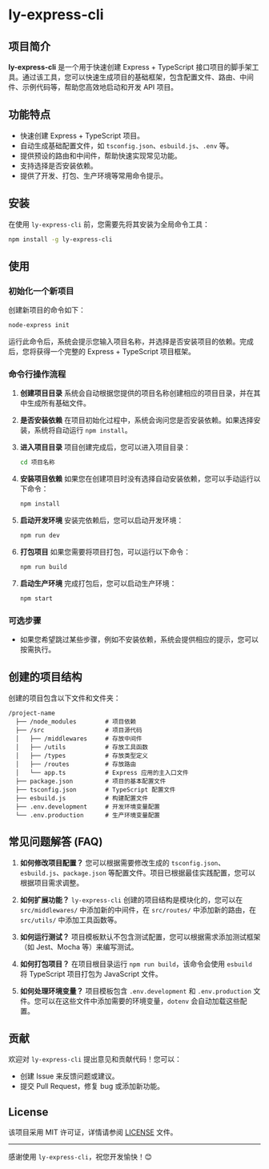 # ly-express-cli

## 项目简介

**ly-express-cli** 是一个用于快速创建 Express + TypeScript 接口项目的脚手架工具。通过该工具，您可以快速生成项目的基础框架，包含配置文件、路由、中间件、示例代码等，帮助您高效地启动和开发 API 项目。

## 功能特点

- 快速创建 Express + TypeScript 项目。
- 自动生成基础配置文件，如 `tsconfig.json`、`esbuild.js`、`.env` 等。
- 提供预设的路由和中间件，帮助快速实现常见功能。
- 支持选择是否安装依赖。
- 提供了开发、打包、生产环境等常用命令提示。

## 安装

在使用 `ly-express-cli` 前，您需要先将其安装为全局命令工具：

```bash
npm install -g ly-express-cli
```

## 使用

### 初始化一个新项目

创建新项目的命令如下：

```bash
node-express init
```

运行此命令后，系统会提示您输入项目名称，并选择是否安装项目的依赖。完成后，您将获得一个完整的 Express + TypeScript 项目框架。

### 命令行操作流程

1. **创建项目目录**
   系统会自动根据您提供的项目名称创建相应的项目目录，并在其中生成所有基础文件。
   
2. **是否安装依赖**
   在项目初始化过程中，系统会询问您是否安装依赖。如果选择安装，系统将自动运行 `npm install`。

3. **进入项目目录**
   项目创建完成后，您可以进入项目目录：

   ```bash
   cd 项目名称
   ```

4. **安装项目依赖**
   如果您在创建项目时没有选择自动安装依赖，您可以手动运行以下命令：

   ```bash
   npm install
   ```

5. **启动开发环境**
   安装完依赖后，您可以启动开发环境：

   ```bash
   npm run dev
   ```

6. **打包项目**
   如果您需要将项目打包，可以运行以下命令：

   ```bash
   npm run build
   ```

7. **启动生产环境**
   完成打包后，您可以启动生产环境：

   ```bash
   npm start
   ```

### 可选步骤

- 如果您希望跳过某些步骤，例如不安装依赖，系统会提供相应的提示，您可以按需执行。

## 创建的项目结构

创建的项目包含以下文件和文件夹：

```
/project-name
  ├── /node_modules        # 项目依赖
  ├── /src                 # 项目源代码
  │   ├── /middlewares     # 存放中间件
  │   ├── /utils           # 存放工具函数
  │   ├── /types           # 存放类型定义
  │   ├── /routes          # 存放路由
  │   └── app.ts           # Express 应用的主入口文件
  ├── package.json         # 项目的基本配置文件
  ├── tsconfig.json        # TypeScript 配置文件
  ├── esbuild.js           # 构建配置文件
  ├── .env.development     # 开发环境变量配置
  └── .env.production      # 生产环境变量配置
```

## 常见问题解答 (FAQ)

1. **如何修改项目配置？**
   您可以根据需要修改生成的 `tsconfig.json`、`esbuild.js`、`package.json` 等配置文件。项目已根据最佳实践配置，您可以根据项目需求调整。

2. **如何扩展功能？**
   `ly-express-cli` 创建的项目结构是模块化的，您可以在 `src/middlewares/` 中添加新的中间件，在 `src/routes/` 中添加新的路由，在 `src/utils/` 中添加工具函数等。

3. **如何运行测试？**
   项目模板默认不包含测试配置，您可以根据需求添加测试框架（如 Jest、Mocha 等）来编写测试。

4. **如何打包项目？**
   在项目根目录运行 `npm run build`，该命令会使用 `esbuild` 将 TypeScript 项目打包为 JavaScript 文件。

5. **如何处理环境变量？**
   项目模板包含 `.env.development` 和 `.env.production` 文件。您可以在这些文件中添加需要的环境变量，`dotenv` 会自动加载这些配置。

## 贡献

欢迎对 `ly-express-cli` 提出意见和贡献代码！您可以：
- 创建 Issue 来反馈问题或建议。
- 提交 Pull Request，修复 bug 或添加新功能。

## License

该项目采用 MIT 许可证，详情请参阅 [LICENSE](LICENSE) 文件。

---

感谢使用 `ly-express-cli`，祝您开发愉快！😊